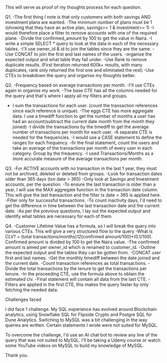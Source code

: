 This will serve as proof of my thoughts process for each question.

Q1.
-The first thing I note is that only customers with both savings AND investment plans are wanted.
-The minimum number of plans must be 1 (showing that they have an active plan, savings>= 1 & investment>= 1)
-I would therefore place a filter to remove accounts with one of the required plane.
-Divide the confirmed_amount by 100 to get the value in Naira.
-I write a simple SELECT * query to look at the data in each of the necessary tables.
-I'll use owner_id & id to join the tables since they are the same.
-Use CONCAT to join the first and last names of the users.
-organise the expected output and what table they fall under.
-Use Rank to remove duplicate results. (First iteration returned 600k+ results, with many duplicates, rank only returned the first one and eliminated the rest)
-Use CTEs to breakdown the query and organise my thoughts better.

Q2.
-Frequency based on average transactions per month.
-I'll use CTEs again to organise my work.
-The base CTE has all the columns needed for the query and that's where I apply all my filters and groups.
- I sum the transactions for each user. (count the transaction references since each reference is unique).
-The eggs CTE has more aggregate data. I use a timediff function to get the number of months a user has had an account(subtract the current date month from the month they joined)
-I divide the transactions by the timediff to get the average number of transactions per month for each user.
-A separate CTE is needed for the frequencies.
-I would use a CASE statement to define the ranges for each frequency.
-fir the final statement, count the users and take an average of the transactions per month of every user in each category. Group by the frequency.
-I used Transactions/Months as a more accurate measure of the average transactions per month.

Q3.
-For ACTIVE accounts with no transaction in the last 1 year, they must not be archived, deleted or deleted from groups.
-Look for transaction dates older than 365 days (txn date > 365)
-Only look at Savings and Investment accounts, per the question.
-To ensure the last transaction is older than a year, I will use the MAX aggregate function in the transaction date column. This will give the last transaction and the filter tx date > 365 is applied here.
-Filter only for successful transactions.
-To count inactivity days, I'd need to get the difference in time between the last transaction date and the current date.
-As per the previous questions, I lay out the expected output and identify what tables are necessary for each of them.

Q4.
-Customer Lifetime Value has a formula, so I will break the query into various CTEs. This will give a very structured flow to the query 
-What is CLV? = (total transactions/months)*12*(confirmed amount/100)*(0.1/100). Confirmed amount is divided by 100 to get the Naira value.
-The confirmed amount is aimed per owner_id which is renamed to customer_id.
-Outline the expected output and the tables they can be gotten from.
-CONCAT user first and last names.
-Get the monthly timediff between the date joined and the current date.
-Count transaction references as total transactions.
-Divide the total transactions by the tenure to get the transactions per tenure.
-In the proceeding CTE, use the formula above to obtain the estimated clv.
-Final statement will contain all data from the last CTE.
-Filters are applied in the first CTE, this makes the query faster by only fetching the needed data.


Challenges faced

I did face 1 challenge. My SQL experience has evolved around Blockchain analytics, using Snowflake SQL for Flipside Crypto and Postgre SQL for Dune Analytics. Switching to MySQL was a bit challenging in the way queries are written. Certain statements I wrote were not suited for MySQL.

To overcome the challenge, I'd use an AI chat bot to review any line of the query that was not suited to MySQL. I'll be taking a Udemy course or watch some YouTube videos on MySQL to   build my knowledge of MySQL.

Thank you.